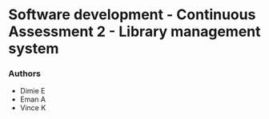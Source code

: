 # Software development - Continuous Assessment 2 - Library management system

### Authors

- Dimie E
- Eman A
- Vince K
